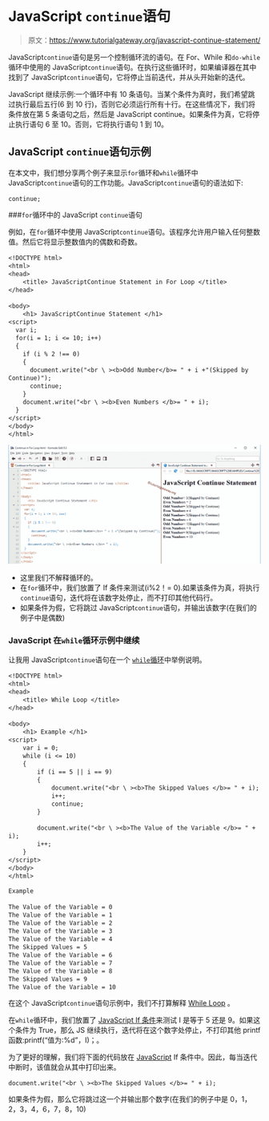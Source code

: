 # JavaScript `continue`语句

> 原文：<https://www.tutorialgateway.org/javascript-continue-statement/>

JavaScript`continue`语句是另一个控制循环流的语句。在 For、While 和`do-while`循环中使用的 JavaScript`continue`语句。在执行这些循环时，如果编译器在其中找到了 JavaScript`continue`语句，它将停止当前迭代，并从头开始新的迭代。

JavaScript 继续示例:一个循环中有 10 条语句。当某个条件为真时，我们希望跳过执行最后五行(6 到 10 行)，否则它必须运行所有十行。在这些情况下，我们将条件放在第 5 条语句之后，然后是 JavaScript continue。如果条件为真，它将停止执行语句 6 至 10。否则，它将执行语句 1 到 10。

## JavaScript `continue`语句示例

在本文中，我们想分享两个例子来显示`for`循环和`while`循环中 JavaScript`continue`语句的工作功能。JavaScript`continue`语句的语法如下:

```
continue;
```

###`for`循环中的 JavaScript `continue`语句

例如，在`for`循环中使用 JavaScript`continue`语句。该程序允许用户输入任何整数值。然后它将显示整数值内的偶数和奇数。

```
<!DOCTYPE html>
<html>
<head>
    <title> JavaScriptContinue Statement in For Loop </title>
</head>

<body>
    <h1> JavaScriptContinue Statement </h1>
<script>
  var i;
  for(i = 1; i <= 10; i++)
  {
    if (i % 2 !== 0)
    {
      document.write("<br \ ><b>Odd Number</b>= " + i +"(Skipped by Continue)");
      continue;
    }
    document.write("<br \ ><b>Even Numbers </b>= " + i);
  }
</script>
</body>
</html>
```

![JavaScript Continue Statement 1](img/9c0a58d99fce235825e1fd200322c16d.png)

*   这里我们不解释循环的。
*   在`for`循环中，我们放置了 If 条件来测试(i%2！= 0).如果该条件为真，将执行`continue`语句，迭代将在该数字处停止，而不打印其他代码行。
*   如果条件为假，它将跳过 JavaScript`continue`语句，并输出该数字(在我们的例子中是偶数)

### JavaScript 在`while`循环示例中继续

让我用 JavaScript`continue`语句在一个 [`while`循环](https://www.tutorialgateway.org/javascript-while-loop/)中举例说明。

```
<!DOCTYPE html>
<html>
<head>
    <title> While Loop </title>
</head>

<body>
    <h1> Example </h1>
<script>
    var i = 0;
    while (i <= 10)
    {
        if (i == 5 || i == 9)
        {
            document.write("<br \ ><b>The Skipped Values </b>= " + i);
            i++;
            continue;
        }

        document.write("<br \ ><b>The Value of the Variable </b>= " + i);
        i++;
    }
</script>
</body>
</html>
```

```
Example

The Value of the Variable = 0
The Value of the Variable = 1
The Value of the Variable = 2
The Value of the Variable = 3
The Value of the Variable = 4
The Skipped Values = 5
The Value of the Variable = 6
The Value of the Variable = 7
The Value of the Variable = 8
The Skipped Values = 9
The Value of the Variable = 10
```

在这个 JavaScript`continue`语句示例中，我们不打算解释 [While Loop](https://www.tutorialgateway.org/javascript-while-loop/) 。

在`while`循环中，我们放置了 [JavaScript If 条件](https://www.tutorialgateway.org/javascript-if-statement/)来测试 I 是等于 5 还是 9。如果这个条件为 True，那么 JS 继续执行，迭代将在这个数字处停止，不打印其他 printf 函数:printf(“值为:%d”，I)；。

为了更好的理解，我们将下面的代码放在 [JavaScript](https://www.tutorialgateway.org/javascript/) If 条件中。因此，每当迭代中断时，该值就会从其中打印出来。

```
document.write("<br \ ><b>The Skipped Values </b>= " + i);
```

如果条件为假，那么它将跳过这一个并输出那个数字(在我们的例子中是 0，1，2，3，4，6，7，8，10)